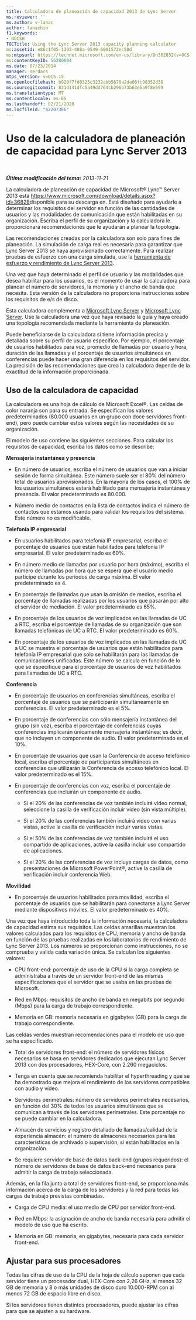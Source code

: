 ```yaml
---
title: Calculadora de planeación de capacidad 2013 de Lync Server
ms.reviewer: ''
ms.author: v-lanac
author: lanachin
f1.keywords:
- NOCSH
TOCTitle: Using the Lync Server 2013 capacity planning calculator
ms:assetid: e86c1f05-1393-408a-9549-6001572ec50d
ms:mtpsurl: https://technet.microsoft.com/en-us/library/Dn362852(v=OCS.15)
ms:contentKeyID: 56280894
ms.date: 07/23/2014
manager: serdars
mtps_version: v=OCS.15
ms.openlocfilehash: b920f7fd0325c3232abb5670a2da66fc98352d38
ms.sourcegitcommit: 831d141dfc5a49dd764cb296b73b63e5a9f8e599
ms.translationtype: MT
ms.contentlocale: es-ES
ms.lasthandoff: 02/21/2020
ms.locfileid: "42207386"
---
```

<div data-xmlns="http://www.w3.org/1999/xhtml">

<div class="topic" data-xmlns="http://www.w3.org/1999/xhtml" data-msxsl="urn:schemas-microsoft-com:xslt" data-cs="https://msdn.microsoft.com/">

<div data-asp="https://msdn2.microsoft.com/asp">

# <a name="using-the-capacity-planning-calculator-for-lync-server-2013"></a>Uso de la calculadora de planeación de capacidad para Lync Server 2013

</div>

<div id="mainSection">

<div id="mainBody">

<span> </span>

_**Última modificación del tema:** 2013-11-21_

La calculadora de planeación de capacidad de Microsoft® Lync™ Server 2013 está <https://www.microsoft.com/download/details.aspx?id=36828>disponible para su descarga en. Está diseñado para ayudarle a determinar los requisitos del servidor en función de las cantidades de usuarios y las modalidades de comunicación que están habilitadas en su organización. Escriba el perfil de su organización y la calculadora le proporcionará recomendaciones que le ayudarán a planear la topología.

Las recomendaciones creadas por la calculadora son solo para fines de planeación. La simulación de carga real es necesaria para garantizar que Lync Server 2013 se haya aprovisionado correctamente. Para realizar pruebas de esfuerzo con una carga simulada, use la [herramienta de esfuerzo y rendimiento de Lync Server 2013](https://go.microsoft.com/fwlink/?linkid=282724).

Una vez que haya determinado el perfil de usuario y las modalidades que desea habilitar para los usuarios, es el momento de usar la calculadora para planear el número de servidores, la memoria y el ancho de banda que necesita. Esta versión de la calculadora no proporciona instrucciones sobre los requisitos de e/s de disco.

Esta calculadora complementa a [Microsoft Lync Server](https://go.microsoft.com/fwlink/?linkid=282725) y [Microsoft Lync Server](lync-server-2013-planning.md). Use la calculadora una vez que haya revisado la guía y haya creado una topología recomendada mediante la herramienta de planeación.

Puede beneficiarse de la calculadora si tiene información precisa y detallada sobre su perfil de usuario específico. Por ejemplo, el porcentaje de usuarios habilitados para voz, promedio de llamadas por usuario y hora, duración de las llamadas y el porcentaje de usuarios simultáneos en conferencias puede hacer una gran diferencia en los requisitos del servidor. La precisión de las recomendaciones que crea la calculadora depende de la exactitud de la información proporcionada.

<div>

## <a name="using-the-capacity-calculator"></a>Uso de la calculadora de capacidad

La calculadora es una hoja de cálculo de Microsoft Excel®. Las celdas de color naranja son para su entrada. Se especifican los valores predeterminados (80.000 usuarios en un grupo con doce servidores front-end), pero puede cambiar estos valores según las necesidades de su organización.

El modelo de uso contiene las siguientes secciones. Para calcular los requisitos de capacidad, escriba los datos como se describe:

**Mensajería instantánea y presencia**

  - En número de usuarios, escriba el número de usuarios que van a iniciar sesión de forma simultánea. Este número suele ser el 80% del número total de usuarios aprovisionados. En la mayoría de los casos, el 100% de los usuarios simultáneos estará habilitado para mensajería instantánea y presencia. El valor predeterminado es 80.000.

  - Número medio de contactos en la lista de contactos indica el número de contactos que estamos usando para validar los requisitos del sistema. Este número no es modificable.

**Telefonía IP empresarial**

  - En usuarios habilitados para telefonía IP empresarial, escriba el porcentaje de usuarios que están habilitados para telefonía IP empresarial. El valor predeterminado es 60%.

  - En número medio de llamadas por usuario por hora (máximo), escriba el número de llamadas por hora que se espera que el usuario medio participe durante los períodos de carga máxima. El valor predeterminado es 4.

  - En porcentaje de llamadas que usan la omisión de medios, escriba el porcentaje de llamadas realizadas por los usuarios que pasarán por alto el servidor de mediación. El valor predeterminado es 65%.

  - En porcentaje de los usuarios de voz implicados en las llamadas de UC a RTC, escriba el porcentaje de llamadas de su organización que son llamadas telefónicas de UC a RTC. El valor predeterminado es 60%.

  - En porcentaje de los usuarios de voz implicados en las llamadas de UC a UC se muestra el porcentaje de usuarios que están habilitados para telefonía IP empresarial que solo se habilitarán para las llamadas de comunicaciones unificadas. Este número se calcula en función de lo que se especifique para el porcentaje de usuarios de voz habilitados para llamadas de UC a RTC.

**Conferencia**

  - En porcentaje de usuarios en conferencias simultáneas, escriba el porcentaje de usuarios que se participarán simultáneamente en conferencias. El valor predeterminado es el 5%.

  - En porcentaje de conferencias con sólo mensajería instantánea del grupo (sin voz), escriba el porcentaje de conferencias cuyas conferencias implicarán únicamente mensajería instantánea; es decir, que no incluyen un componente de audio. El valor predeterminado es el 10%.

  - En porcentaje de usuarios que usan la Conferencia de acceso telefónico local, escriba el porcentaje de participantes simultáneos en conferencias que utilizarán la Conferencia de acceso telefónico local. El valor predeterminado es el 15%.

  - En porcentaje de conferencias con voz, escriba el porcentaje de conferencias que incluirán un componente de audio.
    
      - Si el 20% de las conferencias de voz también incluirá vídeo normal, seleccione la casilla de verificación incluir vídeo (sin vista múltiple).
    
      - Si el 20% de las conferencias también incluirá vídeo con varias vistas, active la casilla de verificación incluir varias vistas.
    
      - Si el 50% de las conferencias de voz también incluirá el uso compartido de aplicaciones, active la casilla incluir uso compartido de aplicaciones.
    
      - Si el 20% de las conferencias de voz incluye cargas de datos, como presentaciones de Microsoft PowerPoint®, active la casilla de verificación incluir conferencia Web.

**Movilidad**

  - En porcentaje de usuarios habilitados para movilidad, escriba el porcentaje de usuarios que se habilitarán para conectarse a Lync Server mediante dispositivos móviles. El valor predeterminado es 40%.

Una vez que haya introducido toda la información necesaria, la calculadora de capacidad estima sus requisitos. Las celdas amarillas muestran los valores calculados para los requisitos de CPU, memoria y ancho de banda en función de las pruebas realizadas en los laboratorios de rendimiento de Lync Server 2013. Los números se proporcionan como instrucciones, no se comprueba y valida cada variación única. Se calculan los siguientes valores:

  - CPU front-end: porcentaje de uso de la CPU si la carga completa se administraba a través de un servidor front-end de las mismas especificaciones que el servidor que se usaba en las pruebas de Microsoft.

  - Red en Mbps: requisitos de ancho de banda en megabits por segundo (Mbps) para la carga de trabajo correspondiente.

  - Memoria en GB: memoria necesaria en gigabytes (GB) para la carga de trabajo correspondiente.

Las celdas verdes muestran recomendaciones para el modelo de uso que se ha especificado.

  - Total de servidores front-end: el número de servidores físicos necesarios se basa en servidores dedicados que ejecutan Lync Server 2013 con dos procesadores, HEX-Core, con 2.260 megaciclos.

  - Tenga en cuenta que se recomienda habilitar el hyperthreading y que se ha demostrado que mejora el rendimiento de los servidores compatibles con audio y vídeo.

  - Servidores perimetrales: número de servidores perimetrales necesarios, en función del 30% de todos los usuarios simultáneos que se comunican a través de los servidores perimetrales. Este porcentaje no se puede cambiar en la calculadora.

  - Almacén de servicios y registro detallado de llamadas/calidad de la experiencia almacén: el número de almacenes necesarios para las características de archivado o supervisión, si están habilitados en la organización.

  - Se requiere servidor de base de datos back-end (grupos requeridos): el número de servidores de base de datos back-end necesarios para admitir la carga de trabajo seleccionada.

Además, en la fila junto a total de servidores front-end, se proporciona más información acerca de la carga de los servidores y la red para todas las cargas de trabajo previstas combinadas.

  - Carga de CPU media: el uso medio de CPU por servidor front-end.

  - Red en Mbps: la asignación de ancho de banda necesaria para admitir el modelo de uso que ha escrito.

  - Memoria en GB: memoria, en gigabytes, necesaria para cada servidor front-end.

</div>

<div>

## <a name="adjusting-for-your-processors"></a>Ajustar para sus procesadores

Todas las cifras de uso de la CPU de la hoja de cálculo suponen que cada servidor tiene un procesador dual, HEX-Core con 2,26 GHz, al menos 32 GB de memoria y 8 o más unidades de disco duro 10.000-RPM con al menos 72 GB de espacio libre en disco.

Si los servidores tienen distintos procesadores, puede ajustar las cifras para que se ajusten a su hardware.

</div>

</div>

<span> </span>

</div>

</div>

</div>

